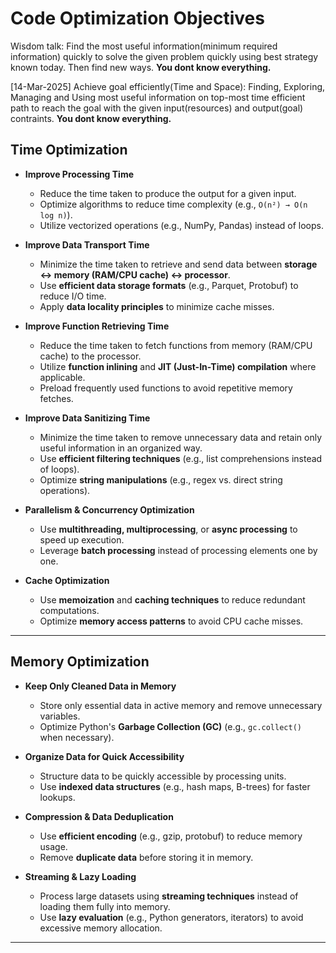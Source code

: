 # **Code Optimization Objectives**

Wisdom talk: Find the most useful information(minimum required information) quickly to solve the given problem quickly using best strategy known today. Then find new ways. **You dont know everything.**

[14-Mar-2025] Achieve goal efficiently(Time and Space):
Finding, Exploring, Managing and Using most useful information on top-most time efficient path to reach the goal with the given input(resources) and output(goal) contraints. **You dont know everything.**

## **Time Optimization**
- **Improve Processing Time**  
  - Reduce the time taken to produce the output for a given input.
  - Optimize algorithms to reduce time complexity (e.g., `O(n²) → O(n log n)`).
  - Utilize vectorized operations (e.g., NumPy, Pandas) instead of loops.

- **Improve Data Transport Time**  
  - Minimize the time taken to retrieve and send data between **storage ↔ memory (RAM/CPU cache) ↔ processor**.
  - Use **efficient data storage formats** (e.g., Parquet, Protobuf) to reduce I/O time.
  - Apply **data locality principles** to minimize cache misses.

- **Improve Function Retrieving Time**  
  - Reduce the time taken to fetch functions from memory (RAM/CPU cache) to the processor.
  - Utilize **function inlining** and **JIT (Just-In-Time) compilation** where applicable.
  - Preload frequently used functions to avoid repetitive memory fetches.

- **Improve Data Sanitizing Time**  
  - Minimize the time taken to remove unnecessary data and retain only useful information in an organized way.
  - Use **efficient filtering techniques** (e.g., list comprehensions instead of loops).
  - Optimize **string manipulations** (e.g., regex vs. direct string operations).

- **Parallelism & Concurrency Optimization**  
  - Use **multithreading, multiprocessing**, or **async processing** to speed up execution.
  - Leverage **batch processing** instead of processing elements one by one.

- **Cache Optimization**  
  - Use **memoization** and **caching techniques** to reduce redundant computations.
  - Optimize **memory access patterns** to avoid CPU cache misses.

---

## **Memory Optimization**
- **Keep Only Cleaned Data in Memory**  
  - Store only essential data in active memory and remove unnecessary variables.
  - Optimize Python's **Garbage Collection (GC)** (e.g., `gc.collect()` when necessary).

- **Organize Data for Quick Accessibility**  
  - Structure data to be quickly accessible by processing units.
  - Use **indexed data structures** (e.g., hash maps, B-trees) for faster lookups.

- **Compression & Data Deduplication**  
  - Use **efficient encoding** (e.g., gzip, protobuf) to reduce memory usage.
  - Remove **duplicate data** before storing it in memory.

- **Streaming & Lazy Loading**  
  - Process large datasets using **streaming techniques** instead of loading them fully into memory.
  - Use **lazy evaluation** (e.g., Python generators, iterators) to avoid excessive memory allocation.

---

